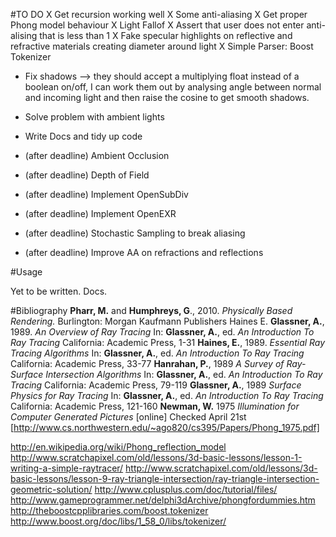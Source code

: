#TO DO
X Get recursion working well
X Some anti-aliasing
X Get proper Phong model behaviour
X Light Fallof
X Assert that user does not enter anti-alising that is less than 1
X Fake specular highlights on reflective and refractive materials creating diameter around light
X Simple Parser: Boost Tokenizer
- Fix shadows --> they should accept a multiplying float instead of a boolean on/off, I can
  work them out by analysing angle between normal and incoming light and then raise the cosine
  to get smooth shadows.
- Solve problem with ambient lights
- Write Docs and tidy up code

- (after deadline) Ambient Occlusion
- (after deadline) Depth of Field
- (after deadline) Implement OpenSubDiv
- (after deadline) Implement OpenEXR
- (after deadline) Stochastic Sampling to break aliasing
- (after deadline) Improve AA on refractions and reflections

#Usage

Yet to be written. Docs.

#Bibliography
**Pharr, M.** and **Humphreys, G**., 2010. *Physically Based Rendering.* Burlington: Morgan Kaufmann Publishers Haines E.
**Glassner, A.**, 1989. *An Overview of Ray Tracing* In: **Glassner, A.**, ed. *An Introduction To Ray Tracing* California: Academic Press, 1-31
**Haines, E.**, 1989. *Essential Ray Tracing Algorithms* In: **Glassner, A.**, ed. *An Introduction To Ray Tracing* California: Academic Press, 33-77
**Hanrahan, P.**, 1989 *A Survey of Ray-Surface Intersection Algorithms* In: **Glassner, A.**, ed. *An Introduction To Ray Tracing* California: Academic Press, 79-119
**Glassner, A.**, 1989 *Surface Physics for Ray Tracing* In: **Glassner, A.**, ed. *An Introduction To Ray Tracing* California: Academic Press, 121-160
**Newman, W.** 1975 *Illumination for Computer Generated Pictures* [online] Checked April 21st [http://www.cs.northwestern.edu/~ago820/cs395/Papers/Phong_1975.pdf]

http://en.wikipedia.org/wiki/Phong_reflection_model
http://www.scratchapixel.com/old/lessons/3d-basic-lessons/lesson-1-writing-a-simple-raytracer/
http://www.scratchapixel.com/old/lessons/3d-basic-lessons/lesson-9-ray-triangle-intersection/ray-triangle-intersection-geometric-solution/
http://www.cplusplus.com/doc/tutorial/files/
http://www.gameprogrammer.net/delphi3dArchive/phongfordummies.htm
http://theboostcpplibraries.com/boost.tokenizer
http://www.boost.org/doc/libs/1_58_0/libs/tokenizer/


